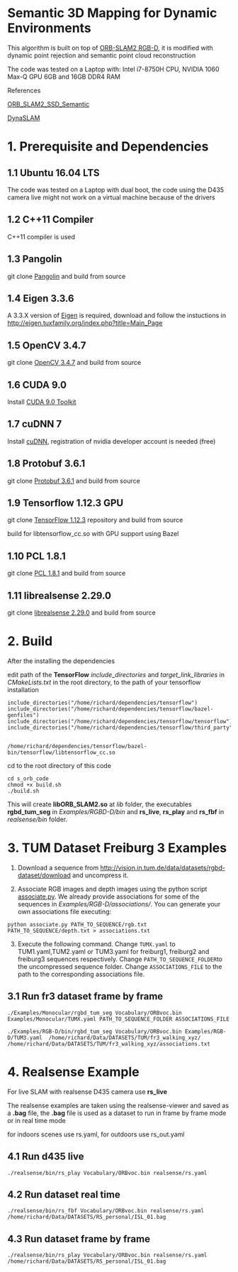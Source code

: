 # Semantic 3D Mapping for Dynamic Environments

This algorithm is built on top of [ORB-SLAM2 RGB-D](https://github.com/raulmur/ORB_SLAM2), it is modified with dynamic point rejection and semantic point cloud reconstruction

The code was tested on a Laptop with:
Intel i7-8750H CPU,
NVIDIA 1060 Max-Q GPU 6GB and
16GB DDR4 RAM

References

[ORB_SLAM2_SSD_Semantic](https://github.com/Ewenwan/ORB_SLAM2_SSD_Semantic)

[DynaSLAM](https://github.com/BertaBescos/DynaSLAM)

# 1. Prerequisite and Dependencies

## 1.1 Ubuntu 16.04 LTS

The code was tested on a Laptop with dual boot, the code using the D435 camera live might not work on a virtual machine because of the drivers

## 1.2 C++11 Compiler

C++11 compiler is used

## 1.3 Pangolin

git clone [Pangolin](https://github.com/stevenlovegrove/Pangolin) and build from source

## 1.4 Eigen 3.3.6

A 3.3.X version of [Eigen](http://bitbucket.org/eigen/eigen/get/3.3.6.tar.bz2) is required, download and follow the instuctions in http://eigen.tuxfamily.org/index.php?title=Main_Page

## 1.5 OpenCV 3.4.7

git clone [OpenCV 3.4.7](https://github.com/opencv/opencv/tree/3.4.7) and build from source

## 1.6 CUDA 9.0

Install [CUDA 9.0 Toolkit](https://developer.nvidia.com/cuda-90-download-archive) 

## 1.7 cuDNN 7

Install [cuDNN](https://developer.nvidia.com/cudnn), registration of nvidia developer account is needed (free)

## 1.8 Protobuf 3.6.1

git clone [Protobuf 3.6.1](https://github.com/protocolbuffers/protobuf/tree/v3.6.1) and build from source 

## 1.9 Tensorflow 1.12.3 GPU

git clone [TensorFlow 1.12.3](https://github.com/tensorflow/tensorflow/tree/v1.12.3) repository and build from source

build for libtensorflow_cc.so with GPU support using Bazel

## 1.10 PCL 1.8.1

git clone [PCL 1.8.1](https://github.com/PointCloudLibrary/pcl/tree/pcl-1.8.1) and build from source 

## 1.11 librealsense 2.29.0

git clone [librealsense 2.29.0](https://github.com/IntelRealSense/librealsense/tree/v2.29.0) and build from source 

# 2. Build

After the installing the dependencies 

edit path of the **TensorFlow** *include_directories* and *target_link_libraries* in *CMakeLists.txt* in the root directory, to the path of your tensorflow installation

```
include_directories("/home/richard/dependencies/tensorflow")
include_directories("/home/richard/dependencies/tensorflow/bazel-genfiles")
include_directories("/home/richard/dependencies/tensorflow/tensorflow")
include_directories("/home/richard/dependencies/tensorflow/third_party")


/home/richard/dependencies/tensorflow/bazel-bin/tensorflow/libtensorflow_cc.so
```

cd to the root directory of this code

```
cd s_orb_code
chmod +x build.sh
./build.sh
```

This will create **libORB_SLAM2.so**  at *lib* folder, the executables **rgbd_tum_seg** in *Examples/RGBD-D/bin* and **rs_live**, **rs_play** and **rs_fbf** in *realsense/bin* folder.


# 3. TUM Dataset Freiburg 3 Examples

1. Download a sequence from http://vision.in.tum.de/data/datasets/rgbd-dataset/download and uncompress it.

2. Associate RGB images and depth images using the python script [associate.py](http://vision.in.tum.de/data/datasets/rgbd-dataset/tools). We already provide associations for some of the sequences in *Examples/RGB-D/associations/*. You can generate your own associations file executing:

  ```
  python associate.py PATH_TO_SEQUENCE/rgb.txt PATH_TO_SEQUENCE/depth.txt > associations.txt
  ```

3. Execute the following command. Change `TUMX.yaml` to TUM1.yaml,TUM2.yaml or TUM3.yaml for freiburg1, freiburg2 and freiburg3 sequences respectively. Change `PATH_TO_SEQUENCE_FOLDER`to the uncompressed sequence folder. Change `ASSOCIATIONS_FILE` to the path to the corresponding associations file.

## 3.1 Run fr3 dataset frame by frame

```
./Examples/Monocular/rgbd_tum_seg Vocabulary/ORBvoc.bin Examples/Monocular/TUMX.yaml PATH_TO_SEQUENCE_FOLDER ASSOCIATIONS_FILE
```
```
./Examples/RGB-D/bin/rgbd_tum_seg Vocabulary/ORBvoc.bin Examples/RGB-D/TUM3.yaml  /home/richard/Data/DATASETS/TUM/fr3_walking_xyz/ /home/richard/Data/DATASETS/TUM/fr3_walking_xyz/associations.txt
```
# 4. Realsense Example

For live SLAM with realsense D435 camera use **rs_live**

The realsense examples are taken using the realsense-viewer and saved as a **.bag** file, the **.bag** file is used as a dataset to run in frame by frame mode or in real time mode

for indoors scenes use rs.yaml, for outdoors use rs_out.yaml

## 4.1 Run d435 live 
```
./realsense/bin/rs_play Vocabulary/ORBvoc.bin realsense/rs.yaml
```
## 4.2 Run dataset real time
```
./realsense/bin/rs_fbf Vocabulary/ORBvoc.bin realsense/rs.yaml /home/richard/Data/DATASETS/RS_personal/ISL_01.bag
```
## 4.3 Run dataset frame by frame
```
./realsense/bin/rs_play Vocabulary/ORBvoc.bin realsense/rs.yaml /home/richard/Data/DATASETS/RS_personal/ISL_01.bag
```

